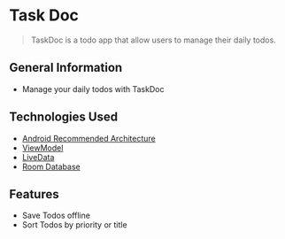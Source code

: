 # Task Doc
> TaskDoc is a todo app that allow users to manage their daily todos.

## General Information
- Manage your daily todos with TaskDoc




## Technologies Used
- [Android Recommended Architecture](https://developer.android.com/topic/architecture#recommended-app-arch)
- [ViewModel](https://developer.android.com/topic/libraries/architecture/viewmodel)
- [LiveData](https://developer.android.com/topic/libraries/architecture/livedata)
- [Room Database](https://developer.android.com/training/data-storage/room)


## Features
- Save Todos offline
- Sort Todos by priority or title
